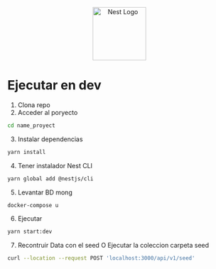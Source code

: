 <p align="center">
  <a href="http://nestjs.com/" target="blank"><img src="https://nestjs.com/img/logo-small.svg" width="120" alt="Nest Logo" /></a>
</p>

# Ejecutar en dev

1. Clona repo 
2. Acceder al poryecto
```sh
cd name_proyect
```
3. Instalar dependencias
```sh
yarn install
```
4. Tener instalador Nest CLI
```sh
yarn global add @nestjs/cli
```

5. Levantar BD mong
```sh
docker-compose u
```

6. Ejecutar
```sh 
yarn start:dev
```

7. Recontruir Data con el seed O Ejecutar la coleccion carpeta seed
```sh
curl --location --request POST 'localhost:3000/api/v1/seed'
```

